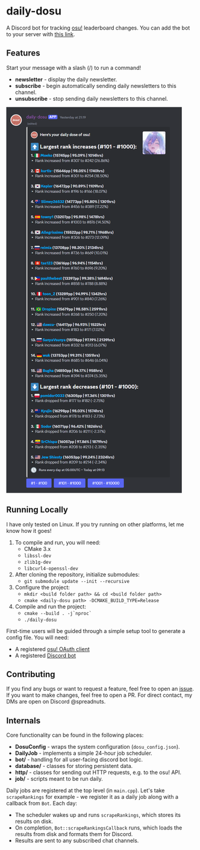 # daily-dosu

A Discord bot for tracking [osu!](https://osu.ppy.sh) leaderboard changes. You can add the bot to your server with [this link](https://discord.com/oauth2/authorize?client_id=1109638103485907094).

## Features

Start your message with a slash (/) to run a command!

- **newsletter** - display the daily newsletter.
- **subscribe** - begin automatically sending daily newsletters to this channel.
- **unsubscribe** - stop sending daily newsletters to this channel.

![](media/newsletter_example.png)

## Running Locally

I have only tested on Linux. If you try running on other platforms, let me know how it goes!

1. To compile and run, you will need:
    - CMake 3.x
    - `libssl-dev`
    - `zlib1g-dev`
    - `libcurl4-openssl-dev`
2. After cloning the repository, initialize submodules:
    - `git submodule update --init --recursive`
3. Configure the project:
    - `mkdir <build folder path> && cd <build folder path>`
    - `cmake <daily-dosu path> -DCMAKE_BUILD_TYPE=Release`
4. Compile and run the project:
    - `` cmake --build . -j`nproc` ``
    - `./daily-dosu`


First-time users will be guided through a simple setup tool to generate a config file. You will need:
- A registered [osu! OAuth client](https://osu.ppy.sh/home/account/edit)
- A registered [Discord bot](https://discord.com/developers/applications)

## Contributing
If you find any bugs or want to request a feature, feel free to open an [issue](https://github.com/mbalsdon/daily-dosu/issues). If you want to make changes, feel free to open a PR. For direct contact, my DMs are open on Discord @spreadnuts.

## Internals

Core functionality can be found in the following places:
- **DosuConfig** - wraps the system configuration (`dosu_config.json`).
- **DailyJob** - implements a simple 24-hour job scheduler.
- **bot/** - handling for all user-facing discord bot logic.
- **database/** - classes for storing persistent data.
- **http/** - classes for sending out HTTP requests, e.g. to the osu! API.
- **job/** - scripts meant to be run daily.

Daily jobs are registered at the top level (in `main.cpp`). Let's take `scrapeRankings` for example - we register it as a daily job along with a callback from `Bot`. Each day:
- The scheduler wakes up and runs `scrapeRankings`, which stores its results on disk.
- On completion, `Bot::scrapeRankingsCallback` runs, which loads the results from disk and formats them for Discord.
- Results are sent to any subscribed chat channels.
